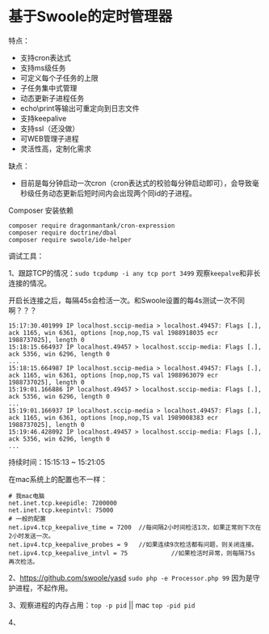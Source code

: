# 基于Swoole的定时管理器

特点：

- 支持cron表达式
- 支持ms级任务
- 可定义每个子任务的上限
- 子任务集中式管理
- 动态更新子进程任务
- echo\print等输出可重定向到日志文件
- 支持keepalive
- 支持ssl（还没做）
- 可WEB管理子进程
- 灵活性高，定制化需求

缺点：

- 目前是每分钟启动一次cron（cron表达式的校验每分钟启动即可），会导致毫秒级任务动态更新后短时间内会出现两个同id的子进程。

Composer 安装依赖
```shell
composer require dragonmantank/cron-expression
composer require doctrine/dbal
composer require swoole/ide-helper
```


调试工具：

1、跟踪TCP的情况：`sudo tcpdump -i any tcp port 3499`
观察`keepalve`和非长连接的情况。

开启长连接之后，每隔45s会检活一次。和Swoole设置的每4s测试一次不同啊？？？
```
15:17:30.401999 IP localhost.sccip-media > localhost.49457: Flags [.], ack 1165, win 6361, options [nop,nop,TS val 1988918035 ecr 1988737025], length 0
15:18:15.664937 IP localhost.49457 > localhost.sccip-media: Flags [.], ack 5356, win 6296, length 0
...
15:18:15.664987 IP localhost.sccip-media > localhost.49457: Flags [.], ack 1165, win 6361, options [nop,nop,TS val 1988963079 ecr 1988737025], length 0
15:19:01.166886 IP localhost.49457 > localhost.sccip-media: Flags [.], ack 5356, win 6296, length 0
...
15:19:01.166937 IP localhost.sccip-media > localhost.49457: Flags [.], ack 1165, win 6361, options [nop,nop,TS val 1989008383 ecr 1988737025], length 0
15:19:46.428092 IP localhost.49457 > localhost.sccip-media: Flags [.], ack 5356, win 6296, length 0
...
```
持续时间：15:15:13 ~ 15:21:05


在mac系统上的配置也不一样：
```shell
# 我mac电脑
net.inet.tcp.keepidle: 7200000
net.inet.tcp.keepintvl: 75000
# 一般的配置
net.ipv4.tcp_keepalive_time = 7200  //每间隔2小时间检活1次，如果正常则下次在2小时发送一次。
net.ipv4.tcp_keepalive_probes = 9   //如果连续9次检活都有问题，则关闭连接。net.ipv4.tcp_keepalive_intvl = 75            //如果检活时异常，则每隔75s 再次检活。
```


2、https://github.com/swoole/yasd
`sudo php -e Processor.php 99`
因为是守护进程，不起作用。

3、观察进程的内存占用：`top -p pid` || mac `top -pid pid`



4、


